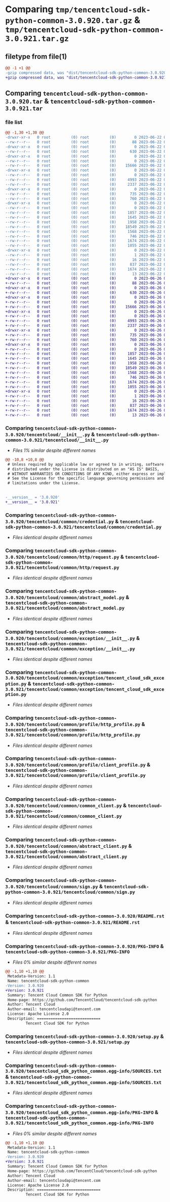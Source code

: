 # Comparing `tmp/tencentcloud-sdk-python-common-3.0.920.tar.gz` & `tmp/tencentcloud-sdk-python-common-3.0.921.tar.gz`

## filetype from file(1)

```diff
@@ -1 +1 @@
-gzip compressed data, was "dist/tencentcloud-sdk-python-common-3.0.920.tar", last modified: Thu Jun 22 00:21:01 2023, max compression
+gzip compressed data, was "dist/tencentcloud-sdk-python-common-3.0.921.tar", last modified: Mon Jun 26 00:21:03 2023, max compression
```

## Comparing `tencentcloud-sdk-python-common-3.0.920.tar` & `tencentcloud-sdk-python-common-3.0.921.tar`

### file list

```diff
@@ -1,30 +1,30 @@
-drwxr-xr-x   0 root         (0) root         (0)        0 2023-06-22 00:21:01.000000 tencentcloud-sdk-python-common-3.0.920/
--rw-r--r--   0 root         (0) root         (0)       88 2023-06-22 00:21:01.000000 tencentcloud-sdk-python-common-3.0.920/setup.cfg
-drwxr-xr-x   0 root         (0) root         (0)        0 2023-06-22 00:21:01.000000 tencentcloud-sdk-python-common-3.0.920/tencentcloud/
--rw-r--r--   0 root         (0) root         (0)      630 2023-06-22 00:21:01.000000 tencentcloud-sdk-python-common-3.0.920/tencentcloud/__init__.py
-drwxr-xr-x   0 root         (0) root         (0)        0 2023-06-22 00:21:01.000000 tencentcloud-sdk-python-common-3.0.920/tencentcloud/common/
--rw-r--r--   0 root         (0) root         (0)        0 2023-06-22 00:21:01.000000 tencentcloud-sdk-python-common-3.0.920/tencentcloud/common/__init__.py
--rw-r--r--   0 root         (0) root         (0)    15666 2023-06-22 00:21:01.000000 tencentcloud-sdk-python-common-3.0.920/tencentcloud/common/credential.py
-drwxr-xr-x   0 root         (0) root         (0)        0 2023-06-22 00:21:01.000000 tencentcloud-sdk-python-common-3.0.920/tencentcloud/common/http/
--rw-r--r--   0 root         (0) root         (0)        0 2023-06-22 00:21:01.000000 tencentcloud-sdk-python-common-3.0.920/tencentcloud/common/http/__init__.py
--rw-r--r--   0 root         (0) root         (0)     4993 2023-06-22 00:21:01.000000 tencentcloud-sdk-python-common-3.0.920/tencentcloud/common/http/request.py
--rw-r--r--   0 root         (0) root         (0)     2337 2023-06-22 00:21:01.000000 tencentcloud-sdk-python-common-3.0.920/tencentcloud/common/abstract_model.py
-drwxr-xr-x   0 root         (0) root         (0)        0 2023-06-22 00:21:01.000000 tencentcloud-sdk-python-common-3.0.920/tencentcloud/common/exception/
--rw-r--r--   0 root         (0) root         (0)      735 2023-06-22 00:21:01.000000 tencentcloud-sdk-python-common-3.0.920/tencentcloud/common/exception/__init__.py
--rw-r--r--   0 root         (0) root         (0)      760 2023-06-22 00:21:01.000000 tencentcloud-sdk-python-common-3.0.920/tencentcloud/common/exception/tencent_cloud_sdk_exception.py
-drwxr-xr-x   0 root         (0) root         (0)        0 2023-06-22 00:21:01.000000 tencentcloud-sdk-python-common-3.0.920/tencentcloud/common/profile/
--rw-r--r--   0 root         (0) root         (0)        0 2023-06-22 00:21:01.000000 tencentcloud-sdk-python-common-3.0.920/tencentcloud/common/profile/__init__.py
--rw-r--r--   0 root         (0) root         (0)     1857 2023-06-22 00:21:01.000000 tencentcloud-sdk-python-common-3.0.920/tencentcloud/common/profile/http_profile.py
--rw-r--r--   0 root         (0) root         (0)     1645 2023-06-22 00:21:01.000000 tencentcloud-sdk-python-common-3.0.920/tencentcloud/common/profile/client_profile.py
--rw-r--r--   0 root         (0) root         (0)     1958 2023-06-22 00:21:01.000000 tencentcloud-sdk-python-common-3.0.920/tencentcloud/common/common_client.py
--rw-r--r--   0 root         (0) root         (0)    18549 2023-06-22 00:21:01.000000 tencentcloud-sdk-python-common-3.0.920/tencentcloud/common/abstract_client.py
--rw-r--r--   0 root         (0) root         (0)     1568 2023-06-22 00:21:01.000000 tencentcloud-sdk-python-common-3.0.920/tencentcloud/common/sign.py
--rw-r--r--   0 root         (0) root         (0)      746 2023-06-22 00:21:01.000000 tencentcloud-sdk-python-common-3.0.920/README.rst
--rw-r--r--   0 root         (0) root         (0)     1674 2023-06-22 00:21:01.000000 tencentcloud-sdk-python-common-3.0.920/PKG-INFO
--rw-r--r--   0 root         (0) root         (0)     1055 2023-06-22 00:21:01.000000 tencentcloud-sdk-python-common-3.0.920/setup.py
-drwxr-xr-x   0 root         (0) root         (0)        0 2023-06-22 00:21:01.000000 tencentcloud-sdk-python-common-3.0.920/tencentcloud_sdk_python_common.egg-info/
--rw-r--r--   0 root         (0) root         (0)        1 2023-06-22 00:21:01.000000 tencentcloud-sdk-python-common-3.0.920/tencentcloud_sdk_python_common.egg-info/dependency_links.txt
--rw-r--r--   0 root         (0) root         (0)       16 2023-06-22 00:21:01.000000 tencentcloud-sdk-python-common-3.0.920/tencentcloud_sdk_python_common.egg-info/requires.txt
--rw-r--r--   0 root         (0) root         (0)      837 2023-06-22 00:21:01.000000 tencentcloud-sdk-python-common-3.0.920/tencentcloud_sdk_python_common.egg-info/SOURCES.txt
--rw-r--r--   0 root         (0) root         (0)     1674 2023-06-22 00:21:01.000000 tencentcloud-sdk-python-common-3.0.920/tencentcloud_sdk_python_common.egg-info/PKG-INFO
--rw-r--r--   0 root         (0) root         (0)       13 2023-06-22 00:21:01.000000 tencentcloud-sdk-python-common-3.0.920/tencentcloud_sdk_python_common.egg-info/top_level.txt
+drwxr-xr-x   0 root         (0) root         (0)        0 2023-06-26 00:21:03.000000 tencentcloud-sdk-python-common-3.0.921/
+-rw-r--r--   0 root         (0) root         (0)       88 2023-06-26 00:21:03.000000 tencentcloud-sdk-python-common-3.0.921/setup.cfg
+drwxr-xr-x   0 root         (0) root         (0)        0 2023-06-26 00:21:03.000000 tencentcloud-sdk-python-common-3.0.921/tencentcloud/
+-rw-r--r--   0 root         (0) root         (0)      630 2023-06-26 00:21:03.000000 tencentcloud-sdk-python-common-3.0.921/tencentcloud/__init__.py
+drwxr-xr-x   0 root         (0) root         (0)        0 2023-06-26 00:21:03.000000 tencentcloud-sdk-python-common-3.0.921/tencentcloud/common/
+-rw-r--r--   0 root         (0) root         (0)        0 2023-06-26 00:21:03.000000 tencentcloud-sdk-python-common-3.0.921/tencentcloud/common/__init__.py
+-rw-r--r--   0 root         (0) root         (0)    15666 2023-06-26 00:21:03.000000 tencentcloud-sdk-python-common-3.0.921/tencentcloud/common/credential.py
+drwxr-xr-x   0 root         (0) root         (0)        0 2023-06-26 00:21:03.000000 tencentcloud-sdk-python-common-3.0.921/tencentcloud/common/http/
+-rw-r--r--   0 root         (0) root         (0)        0 2023-06-26 00:21:03.000000 tencentcloud-sdk-python-common-3.0.921/tencentcloud/common/http/__init__.py
+-rw-r--r--   0 root         (0) root         (0)     4993 2023-06-26 00:21:03.000000 tencentcloud-sdk-python-common-3.0.921/tencentcloud/common/http/request.py
+-rw-r--r--   0 root         (0) root         (0)     2337 2023-06-26 00:21:03.000000 tencentcloud-sdk-python-common-3.0.921/tencentcloud/common/abstract_model.py
+drwxr-xr-x   0 root         (0) root         (0)        0 2023-06-26 00:21:03.000000 tencentcloud-sdk-python-common-3.0.921/tencentcloud/common/exception/
+-rw-r--r--   0 root         (0) root         (0)      735 2023-06-26 00:21:03.000000 tencentcloud-sdk-python-common-3.0.921/tencentcloud/common/exception/__init__.py
+-rw-r--r--   0 root         (0) root         (0)      760 2023-06-26 00:21:03.000000 tencentcloud-sdk-python-common-3.0.921/tencentcloud/common/exception/tencent_cloud_sdk_exception.py
+drwxr-xr-x   0 root         (0) root         (0)        0 2023-06-26 00:21:03.000000 tencentcloud-sdk-python-common-3.0.921/tencentcloud/common/profile/
+-rw-r--r--   0 root         (0) root         (0)        0 2023-06-26 00:21:03.000000 tencentcloud-sdk-python-common-3.0.921/tencentcloud/common/profile/__init__.py
+-rw-r--r--   0 root         (0) root         (0)     1857 2023-06-26 00:21:03.000000 tencentcloud-sdk-python-common-3.0.921/tencentcloud/common/profile/http_profile.py
+-rw-r--r--   0 root         (0) root         (0)     1645 2023-06-26 00:21:03.000000 tencentcloud-sdk-python-common-3.0.921/tencentcloud/common/profile/client_profile.py
+-rw-r--r--   0 root         (0) root         (0)     1958 2023-06-26 00:21:03.000000 tencentcloud-sdk-python-common-3.0.921/tencentcloud/common/common_client.py
+-rw-r--r--   0 root         (0) root         (0)    18549 2023-06-26 00:21:03.000000 tencentcloud-sdk-python-common-3.0.921/tencentcloud/common/abstract_client.py
+-rw-r--r--   0 root         (0) root         (0)     1568 2023-06-26 00:21:03.000000 tencentcloud-sdk-python-common-3.0.921/tencentcloud/common/sign.py
+-rw-r--r--   0 root         (0) root         (0)      746 2023-06-26 00:21:03.000000 tencentcloud-sdk-python-common-3.0.921/README.rst
+-rw-r--r--   0 root         (0) root         (0)     1674 2023-06-26 00:21:03.000000 tencentcloud-sdk-python-common-3.0.921/PKG-INFO
+-rw-r--r--   0 root         (0) root         (0)     1055 2023-06-26 00:21:03.000000 tencentcloud-sdk-python-common-3.0.921/setup.py
+drwxr-xr-x   0 root         (0) root         (0)        0 2023-06-26 00:21:03.000000 tencentcloud-sdk-python-common-3.0.921/tencentcloud_sdk_python_common.egg-info/
+-rw-r--r--   0 root         (0) root         (0)        1 2023-06-26 00:21:03.000000 tencentcloud-sdk-python-common-3.0.921/tencentcloud_sdk_python_common.egg-info/dependency_links.txt
+-rw-r--r--   0 root         (0) root         (0)       16 2023-06-26 00:21:03.000000 tencentcloud-sdk-python-common-3.0.921/tencentcloud_sdk_python_common.egg-info/requires.txt
+-rw-r--r--   0 root         (0) root         (0)      837 2023-06-26 00:21:03.000000 tencentcloud-sdk-python-common-3.0.921/tencentcloud_sdk_python_common.egg-info/SOURCES.txt
+-rw-r--r--   0 root         (0) root         (0)     1674 2023-06-26 00:21:03.000000 tencentcloud-sdk-python-common-3.0.921/tencentcloud_sdk_python_common.egg-info/PKG-INFO
+-rw-r--r--   0 root         (0) root         (0)       13 2023-06-26 00:21:03.000000 tencentcloud-sdk-python-common-3.0.921/tencentcloud_sdk_python_common.egg-info/top_level.txt
```

### Comparing `tencentcloud-sdk-python-common-3.0.920/tencentcloud/__init__.py` & `tencentcloud-sdk-python-common-3.0.921/tencentcloud/__init__.py`

 * *Files 1% similar despite different names*

```diff
@@ -10,8 +10,8 @@
 # Unless required by applicable law or agreed to in writing, software
 # distributed under the License is distributed on an "AS IS" BASIS,
 # WITHOUT WARRANTIES OR CONDITIONS OF ANY KIND, either express or implied.
 # See the License for the specific language governing permissions and
 # limitations under the License.
 
 
-__version__ = '3.0.920'
+__version__ = '3.0.921'
```

### Comparing `tencentcloud-sdk-python-common-3.0.920/tencentcloud/common/credential.py` & `tencentcloud-sdk-python-common-3.0.921/tencentcloud/common/credential.py`

 * *Files identical despite different names*

### Comparing `tencentcloud-sdk-python-common-3.0.920/tencentcloud/common/http/request.py` & `tencentcloud-sdk-python-common-3.0.921/tencentcloud/common/http/request.py`

 * *Files identical despite different names*

### Comparing `tencentcloud-sdk-python-common-3.0.920/tencentcloud/common/abstract_model.py` & `tencentcloud-sdk-python-common-3.0.921/tencentcloud/common/abstract_model.py`

 * *Files identical despite different names*

### Comparing `tencentcloud-sdk-python-common-3.0.920/tencentcloud/common/exception/__init__.py` & `tencentcloud-sdk-python-common-3.0.921/tencentcloud/common/exception/__init__.py`

 * *Files identical despite different names*

### Comparing `tencentcloud-sdk-python-common-3.0.920/tencentcloud/common/exception/tencent_cloud_sdk_exception.py` & `tencentcloud-sdk-python-common-3.0.921/tencentcloud/common/exception/tencent_cloud_sdk_exception.py`

 * *Files identical despite different names*

### Comparing `tencentcloud-sdk-python-common-3.0.920/tencentcloud/common/profile/http_profile.py` & `tencentcloud-sdk-python-common-3.0.921/tencentcloud/common/profile/http_profile.py`

 * *Files identical despite different names*

### Comparing `tencentcloud-sdk-python-common-3.0.920/tencentcloud/common/profile/client_profile.py` & `tencentcloud-sdk-python-common-3.0.921/tencentcloud/common/profile/client_profile.py`

 * *Files identical despite different names*

### Comparing `tencentcloud-sdk-python-common-3.0.920/tencentcloud/common/common_client.py` & `tencentcloud-sdk-python-common-3.0.921/tencentcloud/common/common_client.py`

 * *Files identical despite different names*

### Comparing `tencentcloud-sdk-python-common-3.0.920/tencentcloud/common/abstract_client.py` & `tencentcloud-sdk-python-common-3.0.921/tencentcloud/common/abstract_client.py`

 * *Files identical despite different names*

### Comparing `tencentcloud-sdk-python-common-3.0.920/tencentcloud/common/sign.py` & `tencentcloud-sdk-python-common-3.0.921/tencentcloud/common/sign.py`

 * *Files identical despite different names*

### Comparing `tencentcloud-sdk-python-common-3.0.920/README.rst` & `tencentcloud-sdk-python-common-3.0.921/README.rst`

 * *Files identical despite different names*

### Comparing `tencentcloud-sdk-python-common-3.0.920/PKG-INFO` & `tencentcloud-sdk-python-common-3.0.921/PKG-INFO`

 * *Files 0% similar despite different names*

```diff
@@ -1,10 +1,10 @@
 Metadata-Version: 1.1
 Name: tencentcloud-sdk-python-common
-Version: 3.0.920
+Version: 3.0.921
 Summary: Tencent Cloud Common SDK for Python
 Home-page: https://github.com/TencentCloud/tencentcloud-sdk-python
 Author: Tencent Cloud
 Author-email: tencentcloudapi@tencent.com
 License: Apache License 2.0
 Description: ============================
         Tencent Cloud SDK for Python
```

### Comparing `tencentcloud-sdk-python-common-3.0.920/setup.py` & `tencentcloud-sdk-python-common-3.0.921/setup.py`

 * *Files identical despite different names*

### Comparing `tencentcloud-sdk-python-common-3.0.920/tencentcloud_sdk_python_common.egg-info/SOURCES.txt` & `tencentcloud-sdk-python-common-3.0.921/tencentcloud_sdk_python_common.egg-info/SOURCES.txt`

 * *Files identical despite different names*

### Comparing `tencentcloud-sdk-python-common-3.0.920/tencentcloud_sdk_python_common.egg-info/PKG-INFO` & `tencentcloud-sdk-python-common-3.0.921/tencentcloud_sdk_python_common.egg-info/PKG-INFO`

 * *Files 0% similar despite different names*

```diff
@@ -1,10 +1,10 @@
 Metadata-Version: 1.1
 Name: tencentcloud-sdk-python-common
-Version: 3.0.920
+Version: 3.0.921
 Summary: Tencent Cloud Common SDK for Python
 Home-page: https://github.com/TencentCloud/tencentcloud-sdk-python
 Author: Tencent Cloud
 Author-email: tencentcloudapi@tencent.com
 License: Apache License 2.0
 Description: ============================
         Tencent Cloud SDK for Python
```


